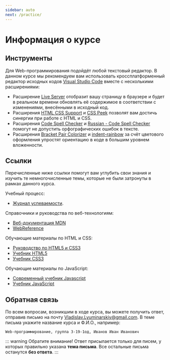 ```yaml
---
sidebar: auto
next: /practice/
---
```


# Информация о курсе

## Инструменты

Для Web-программирования подойдёт любой текстовый редактор. В данном курсе мы рекомендуем вам использовать кроссплатформенный редактор исходных кодов [Visual Studio Code](https://code.visualstudio.com) вместе с несколькими расширениями:

- Расширение [Live Server](https://marketplace.visualstudio.com/items?itemName=ritwickdey.LiveServer) отобразит вашу страницу в браузере и будет в реальном времени обновлять её содержимое в соответствии с изменениями, внесёнными в исходный код.
- Расширения [HTML CSS Support](https://marketplace.visualstudio.com/items?itemName=ecmel.vscode-html-css) и [CSS Peek](https://marketplace.visualstudio.com/items?itemName=pranaygp.vscode-css-peek) позволят вам достичь синергии при работе с HTML и CSS.
- Расширения [Code Spell Checker](https://marketplace.visualstudio.com/items?itemName=streetsidesoftware.code-spell-checker) и [Russian - Code Spell Checker](https://marketplace.visualstudio.com/items?itemName=streetsidesoftware.code-spell-checker-russian) помогут не допустить орфографических ошибок в тексте.
- Расширения [Bracket Pair Colorizer](https://marketplace.visualstudio.com/items?itemName=CoenraadS.bracket-pair-colorizer) и [indent-rainbow](https://marketplace.visualstudio.com/items?itemName=oderwat.indent-rainbow) за счёт цветового оформления упростят ориентацию в коде в большим уровнем вложенности.

## Ссылки

Перечисленные ниже ссылки помогут вам углубить свои знания и изучить те немногочисленные темы, которые не были затронуты в рамках данного курса.

Учебный процесс:

- [Журнал успеваемости](https://docs.google.com/spreadsheets/d/11zr8hoBczJjDeymf9hln2TO-HC8GdzppIweR8Ws3XRw/edit?usp=sharing).

Справочники и руководства по веб-технологиям:

- [Веб-документация MDN](https://developer.mozilla.org)
- [WebReference](https://webref.ru)

Обучающие материалы по HTML и CSS:

- [Руководство по HTML5 и CSS3](https://metanit.com/web/html5/1.1.php)
- [Учебник HTML5](https://professorweb.ru/my/html/html5/level1/html5_index.php)
- [Учебник CSS3](https://professorweb.ru/my/css/css_theory/level1/css_index.php)

Обучающие материалы по JavaScript:

- [Современный учебник Javascript](https://learn.javascript.ru)
- [Учебник JavaScript](https://professorweb.ru/my/javascript/js_theory/level1/javascript_index.php)

## Обратная связь

По всем вопросам, возникшим в ходе курса, вы можете получить ответ, отправив
письмо на почту <a href='mailto:Vladislav.Lyuminarskiy@gmail.com
?subject=Web-программирование,%20группа%203-19-1од,%20Иванов%20Иван%20Иванович'
target='_blank'>Vladislav.Lyuminarskiy@gmail.com</a>.
В теме письма укажите название курса и Ф.И.О., например:

`Web-программирование, группа 3-19-1од, Иванов Иван Иванович`

::: warning Обратите внимание!
Ответ присылается только для писем, у которых правильно указана **тема 
письма**. Все остальные письма останутся **без ответа**.
:::

<disqus-comments
  page-uuid="fac5bf90-d73e-4ebb-83bb-656defe15517"
  page-title="Информация о курсе"/>